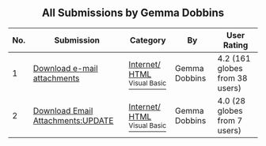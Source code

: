 ﻿<div align="center">

## All Submissions by Gemma Dobbins

</div>

No.  | Submission | Category | By   | User Rating
---- | ---------- | -------- | ---- | -----------
1 | [Download e\-mail attachments<br />](https://github.com/Planet-Source-Code/gemma-dobbins-download-e-mail-attachments__1-4504) | [Internet/ HTML<br /><sup>Visual Basic</sup>](../ByCategory/internet-html__1-34.md) | Gemma Dobbins | 4.2 (161 globes from 38 users)
2 | [Download Email Attachments:UPDATE<br />](https://github.com/Planet-Source-Code/gemma-dobbins-download-email-attachments-update__1-4545) | [Internet/ HTML<br /><sup>Visual Basic</sup>](../ByCategory/internet-html__1-34.md) | Gemma Dobbins | 4.0 (28 globes from 7 users)
